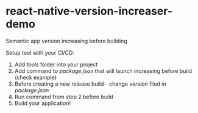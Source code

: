 # react-native-version-increaser-demo
Semantic app version increasing before building 

Setup tool with your CI/CD:
1. Add *tools* folder into your project
2. Add command to *package.json* that will launch increasing before build (check example)
3. Before creating a new release build - change *version* filed in *package.json*
4. Run command from step 2 before build
5. Build your application!